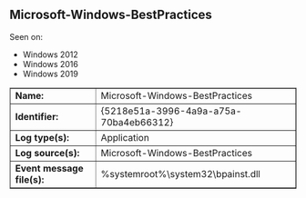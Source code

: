## Microsoft-Windows-BestPractices

Seen on:
* Windows 2012
* Windows 2016
* Windows 2019

<table border="1" class="docutils">
  <tbody>
    <tr>
      <td><b>Name:</b></td>
      <td>Microsoft-Windows-BestPractices</td>
    </tr>
    <tr>
      <td><b>Identifier:</b></td>
      <td>{5218e51a-3996-4a9a-a75a-70ba4eb66312}</td>
    </tr>
    <tr>
      <td><b>Log type(s):</b></td>
      <td>Application</td>
    </tr>
    <tr>
      <td><b>Log source(s):</b></td>
      <td>Microsoft-Windows-BestPractices</td>
    </tr>
    <tr>
      <td><b>Event message file(s):</b></td>
      <td>%systemroot%\system32\bpainst.dll</td>
    </tr>
  </tbody>
</table>

&nbsp;

